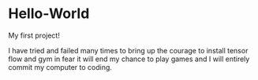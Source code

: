 # Hello-World
My first project!

I have tried and failed many times to bring up the courage to install tensor flow and gym  in fear it will end my chance to play games and I will entirely commit my computer to coding.
